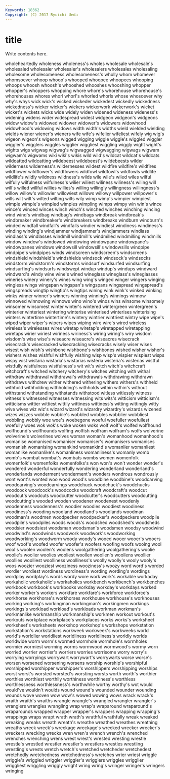 ```yaml
---
Keywords: 18362 
Copyright: (C) 2017 Ryuichi Ueda
---
```


# title

Write contents here.

wholeheartedly wholeness wholeness's wholes wholesale wholesale's wholesaled wholesaler wholesaler's wholesalers
wholesales wholesaling wholesome wholesomeness wholesomeness's wholly whom whomever whomsoever whoop
whoop's whooped whoopee whoopees whooping whoops whoosh whoosh's whooshed whooshes
whooshing whopper whopper's whoppers whopping whore whore's whorehouse whorehouse's whorehouses
whores whorl whorl's whorled whorls whose whosoever why why's whys
wick wick's wicked wickeder wickedest wickedly wickedness wickedness's wicker wicker's
wickers wickerwork wickerwork's wicket wicket's wickets wicks wide widely widen
widened wideness wideness's widening widens wider widespread widest widgeon widgeon's
widgeons widow widow's widowed widower widower's widowers widowhood widowhood's widowing
widows width width's widths wield wielded wielding wields wiener wiener's
wieners wife wife's wifelier wifeliest wifely wig wig's wigeon wigeon's
wigeons wigged wigging wiggle wiggle's wiggled wiggler wiggler's wigglers wiggles
wigglier wiggliest wiggling wiggly wight wight's wights wigs wigwag wigwag's
wigwagged wigwagging wigwags wigwam wigwam's wigwams wiki wiki's wikis wild
wild's wildcat wildcat's wildcats wildcatted wildcatting wildebeest wildebeest's wildebeests wilder
wilderness wilderness's wildernesses wildest wildfire wildfire's wildfires wildflower wildflower's wildflowers
wildfowl wildfowl's wildfowls wildlife wildlife's wildly wildness wildness's wilds wile
wile's wiled wiles wilful wilfully wilfulness wilfulness's wilier wiliest wiliness
wiliness's wiling will will's willed willful willies willies's willing willingly
willingness willingness's willow willow's willowier willowiest willows willowy willpower willpower's
wills wilt wilt's wilted wilting wilts wily wimp wimp's wimpier
wimpiest wimple wimple's wimpled wimples wimpling wimps wimpy win win's
wince wince's winced winces winch winch's winched winches winching wincing
wind wind's windbag windbag's windbags windbreak windbreak's windbreaker windbreaker's windbreakers
windbreaks windburn windburn's winded windfall windfall's windfalls windier windiest windiness
windiness's winding winding's windjammer windjammer's windjammers windlass windlass's windlasses windmill
windmill's windmilled windmilling windmills window window's windowed windowing windowpane windowpane's
windowpanes windows windowsill windowsill's windowsills windpipe windpipe's windpipes winds windscreen
windscreen's windscreens windshield windshield's windshields windsock windsock's windsocks windstorm windstorm's
windstorms windsurf windsurfed windsurfing windsurfing's windsurfs windswept windup windup's windups
windward windward's windy wine wine's wined wineglass wineglass's wineglasses wineries
winery winery's wines wing wing's winged winger wingers winging wingless
wings wingspan wingspan's wingspans wingspread wingspread's wingspreads wingtip wingtip's wingtips
wining wink wink's winked winking winks winner winner's winners winning
winning's winnings winnow winnowed winnowing winnows wino wino's winos wins
winsome winsomely winsomer winsomest winter winter's wintered wintergreen wintergreen's winterier
winteriest wintering winterise winterised winterises winterising winters wintertime wintertime's wintery
wintrier wintriest wintry wipe wipe's wiped wiper wiper's wipers wipes
wiping wire wire's wired wireless wireless's wirelesses wires wiretap wiretap's
wiretapped wiretapping wiretaps wirier wiriest wiriness wiriness's wiring wiring's wiry
wisdom wisdom's wise wise's wiseacre wiseacre's wiseacres wisecrack wisecrack's wisecracked
wisecracking wisecracks wisely wiser wises wisest wish wish's wishbone wishbone's
wishbones wished wisher wisher's wishers wishes wishful wishfully wishing wisp
wisp's wispier wispiest wisps wispy wist wistaria wistaria's wistarias wisteria
wisteria's wisterias wistful wistfully wistfulness wistfulness's wit wit's witch witch's
witchcraft witchcraft's witched witchery witchery's witches witching with withal withdraw
withdrawal withdrawal's withdrawals withdrawing withdrawn withdraws withdrew wither withered withering
withers withers's withheld withhold withholding withholding's withholds within within's without
withstand withstanding withstands withstood witless witlessly witness witness's witnessed witnesses
witnessing wits wits's witticism witticism's witticisms wittier wittiest wittily wittiness
wittiness's witting wittingly witty wive wives wiz wiz's wizard wizard's
wizardry wizardry's wizards wizened wizes wizzes wobble wobble's wobbled wobbles
wobblier wobbliest wobbling wobbly woe woe's woebegone woeful woefuller woefullest
woefully woes wok wok's woke woken woks wolf wolf's wolfed
wolfhound wolfhound's wolfhounds wolfing wolfish wolfram wolfram's wolfs wolverine wolverine's
wolverines wolves woman woman's womanhood womanhood's womanise womanised womaniser womaniser's
womanisers womanises womanish womanising womankind womankind's womanlier womanliest womanlike womanlike's
womanliness womanliness's womanly womb womb's wombat wombat's wombats wombs women
womenfolk womenfolk's womenfolks womenfolks's won won's won't wonder wonder's wondered
wonderful wonderfully wondering wonderland wonderland's wonderlands wonderment wonderment's wonders wondrous
wondrously wont wont's wonted woo wood wood's woodbine woodbine's woodcarving
woodcarving's woodcarvings woodchuck woodchuck's woodchucks woodcock woodcock's woodcocks woodcraft woodcraft's
woodcut woodcut's woodcuts woodcutter woodcutter's woodcutters woodcutting woodcutting's wooded wooden
woodener woodenest woodenly woodenness woodenness's woodier woodies woodiest woodiness woodiness's
wooding woodland woodland's woodlands woodman woodman's woodmen woodpecker woodpecker's woodpeckers
woodpile woodpile's woodpiles woods woods's woodshed woodshed's woodsheds woodsier woodsiest
woodsman woodsman's woodsmen woodsy woodwind woodwind's woodwinds woodwork woodwork's woodworking
woodworking's woodworm woody woody's wooed wooer wooer's wooers woof woof's
woofed woofer woofer's woofers woofing woofs wooing wool wool's woolen
woolen's woolens woolgathering woolgathering's woolie woolie's woolier woolies wooliest woollen
woollen's woollens woollier woollies woolliest woolliness woolliness's woolly woolly's wooly
wooly's woos woozier wooziest wooziness wooziness's woozy word word's worded
wordier wordiest wordiness wordiness's wording wording's wordings wordplay wordplay's words
wordy wore work work's workable workaday workaholic workaholic's workaholics workbench
workbench's workbenches workbook workbook's workbooks workday workday's workdays worked worker
worker's workers workfare workfare's workforce workforce's workhorse workhorse's workhorses workhouse
workhouse's workhouses working working's workingman workingman's workingmen workings workings's workload
workload's workloads workman workman's workmanlike workmanship workmanship's workmen workout workout's
workouts workplace workplace's workplaces works works's worksheet worksheet's worksheets workshop
workshop's workshops workstation workstation's workstations workweek workweek's workweeks world world's
worldlier worldliest worldliness worldliness's worldly worlds worldwide worm worm's wormed
wormhole wormhole's wormholes wormier wormiest worming worms wormwood wormwood's wormy
worn worried worrier worrier's worriers worries worrisome worry worry's worrying
worryings worrywart worrywart's worrywarts worse worse's worsen worsened worsening worsens
worship worship's worshipful worshipped worshipper worshipper's worshippers worshipping worships worst
worst's worsted worsted's worsting worsts worth worth's worthier worthies worthiest
worthily worthiness worthiness's worthless worthlessness worthlessness's worthwhile worthy worthy's wot
would would've wouldn't woulds wound wound's wounded wounder wounding wounds
wove woven wow wow's wowed wowing wows wrack wrack's wraith
wraith's wraiths wrangle wrangle's wrangled wrangler wrangler's wranglers wrangles wrangling
wrap wrap's wraparound wraparound's wraparounds wrapped wrapper wrapper's wrappers wrapping
wrapping's wrappings wraps wrapt wrath wrath's wrathful wrathfully wreak wreaked
wreaking wreaks wreath wreath's wreathe wreathed wreathes wreathing wreaths wreck
wreck's wreckage wreckage's wrecked wrecker wrecker's wreckers wrecking wrecks wren
wren's wrench wrench's wrenched wrenches wrenching wrens wrest wrest's wrested
wresting wrestle wrestle's wrestled wrestler wrestler's wrestlers wrestles wrestling wrestling's
wrests wretch wretch's wretched wretcheder wretchedest wretchedly wretchedness wretchedness's wretches
wrier wriest wriggle wriggle's wriggled wriggler wriggler's wrigglers wriggles wrigglier
wriggliest wriggling wriggly wright wring wring's wringer wringer's wringers wringing
